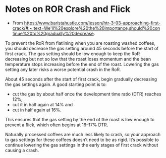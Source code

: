 
# Notes on ROR Crash and Flick


 - From https://www.baristahustle.com/lesson/htr-3-03-approaching-first-crack/#:~:text=We'll%20explore%20the%20importance,should%20continue%20to%20gradually%20decrease.

To prevent the RoR from flatlining when you are roasting washed coffees, you should decrease
the gas setting around 45 seconds before the start of first crack. The gas setting should
be low enough to keep the RoR decreasing but not so low that the roast loses momentum
and the bean temperature stops increasing before the end of the roast. Lowering the gas
setting any later risks a worse potential crash in the RoR.

About 45 seconds after the start of first crack, begin gradually decreasing the gas
settings again. A good starting point is to:

 * cut the gas by about half once the development time ratio (DTR) reaches 12%,
 * cut it in half again at 14% and
 * cut in half again at 16%.

This ensures that the gas setting by the end of the roast is low enough to
prevent a flick, which often begins at 16–17% DTR.

Naturally processed coffees are much less likely to crash, so your approach to gas
 settings for these coffees doesn’t need to be as rigid. It’s possible to continue
 lowering the gas settings in the early stages of first crack without causing a crash.


